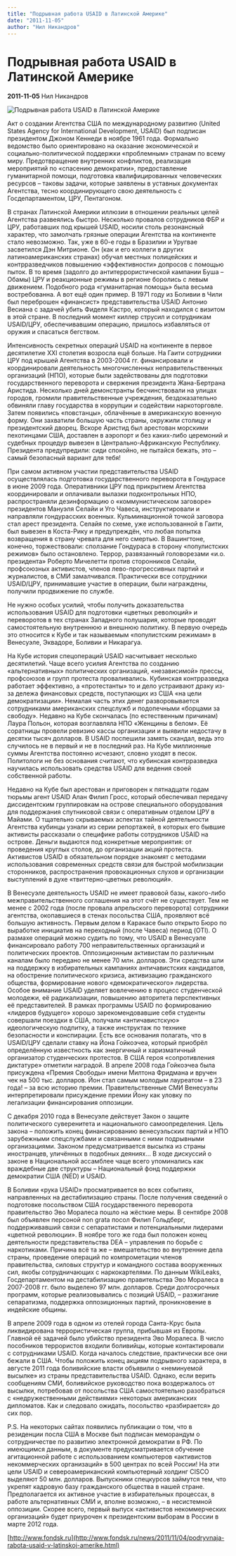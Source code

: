 ```yaml
---
title: "Подрывная работа USAID в Латинской Америке"
date: "2011-11-05"
author: "Нил Никандров"
---
```


# Подрывная работа USAID в Латинской Америке

**2011-11-05** Нил Никандров

![Подрывная работа USAID в Латинской Америке](https://lh6.googleusercontent.com/-3G9WQ-Uk21k/TX9ZPQW9jSI/AAAAAAAAAiw/QNlO5FwwNWE/s1600/usaid.jpg)

Акт о создании Агентства США по международному развитию (United States Agency for International Development, USAID) был подписан президентом Джоном Кеннеди в ноябре 1961 года. Формально ведомство было ориентировано на оказание экономической и социально-политической поддержки «проблемным» странам по всему миру. Предотвращение внутренних конфликтов, реализация мероприятий по «спасению демократии», предоставление гуманитарной помощи, подготовка квалифицированных человеческих ресурсов – таковы задачи, которые заявлены в уставных документах Агентства, тесно координирующего свою деятельность с Госдепартаментом, ЦРУ, Пентагоном.

В странах Латинской Америки иллюзии в отношении реальных целей Агентства развеялись быстро. Несколько провалов сотрудников ФБР и ЦРУ, работавших под крышей USAID, носили столь резонансный характер, что замолчать грязные операции Агентства на континенте стало невозможно. Так, уже в 60-е годы в Бразилии и Уругвае засветился Дэн Митрионе. Он (как и его коллеги в других латиноамериканских странах) обучал местных полицейских и контрразведчиков повышению «эффективности» допросов с помощью пыток. В то время (задолго до антитеррористической кампании Буша – Обамы) ЦРУ и реакционные режимы в регионе боролись с левым движением. Подобного рода «гуманитарная помощь» была весьма востребованна. А вот ещё один пример. В 1971 году из Боливии в Чили был переброшен «финансист» представительства USAID Антонио Весиана с задачей убить Фиделя Кастро, который находился с визитом в этой стране. В последний момент киллер струсил и сотрудникам USAID/ЦРУ, обеспечивавшим операцию, пришлось избавляться от оружия и спасаться бегством.

Интенсивность секретных операций USAID на континенте в первое десятилетие XXI столетия возросла ещё больше. На Гаити сотрудники ЦРУ под крышей Агентства в 2003-2004 гг. финансировали и координировали деятельность многочисленных неправительственных организаций (НПО), которые были задействованы для подготовки государственного переворота и свержения президента Жана-Бертрана Аристида. Несколько дней демонстранты бесчинствовали на улицах городов, громили правительственные учреждения, бездоказательно обвиняли главу государства в коррупции и содействии наркоторговле. Затем появились «повстанцы», облачённые в американскую военную форму. Они захватили большую часть страны, окружили столицу и президентский дворец. Вскоре Аристид был арестован морскими пехотинцами США, доставлен в аэропорт и без каких-либо церемоний и судебных процедур вывезен в Центрально-Африканскую Республику. Президента предупредили: сиди спокойно, не пытайся бежать, это – самый безопасный вариант для тебя!

При самом активном участии представительства USAID осуществлялась подготовка государственного переворота в Гондурасе в июне 2009 года. Оперативники ЦРУ под прикрытием Агентства координировали и оплачивали вылазки подконтрольных НПО, распространяли дезинформацию о «коммунистическом заговоре» президентов Мануэля Селайи и Уго Чавеса, инструктировали и направляли гондурасских военных. Кульминационной точкой заговора стал арест президента. Селайя по схеме, уже использованной в Гаити, был вывезен в Коста-Рику и предупреждён, что любая попытка возвращения в страну чревата для него смертью. В Вашингтоне, конечно, торжествовали: сползание Гондураса в сторону «популистских режимов» было остановлено. Террор, развязанный головорезами «и.о. президента» Роберто Мичелетти против сторонников Селайи, профсоюзных активистов, членов лево-прогрессивных партий и журналистов, в СМИ замалчивался. Практически все сотрудники USAID/ЦРУ, принимавшие участие в операции, были награждены, получили продвижение по службе.

Не нужно особых усилий, чтобы получить доказательства использования USAID для подготовки «цветных революций» и переворотов в тех странах Западного полушария, которые проводят самостоятельную внутреннюю и внешнюю политику. В первую очередь это относится к Кубе и так называемым «популистским режимам» в Венесуэле, Эквадоре, Боливии и Никарагуа.

На Кубе история спецопераций USAID насчитывает несколько десятилетий. Чаще всего усилия Агентства по созданию «альтернативных» политических организаций, «независимой» прессы, профсоюзов и групп протеста проваливались. Кубинская контрразведка работает эффективно, а «протестанты» то и дело устраивают драку из-за дележа финансовых средств, поступающих из США «на цели демократизации». Немалая часть этих денег разворовывается сотрудниками американских спецслужб и подопечными «борцами за свободу». Недавно на Кубе скончалась (по естественным причинам) Лаура Польон, которая возглавляла НПО «Женщины в белом». Её соратницы провели ревизию кассы организации и выявили недостачу в десятки тысяч долларов. В USAID поспешили замять скандал, ведь это случилось не в первый и не в последний раз. На Кубе миллионные суммы Агентства постоянно исчезают, словно уходят в песок. Политологи не без основания считают, что кубинская контрразведка научилась использовать средства USAID для ведения своей собственной работы.

Недавно на Кубе был арестован и приговорен к пятнадцати годам тюрьмы агент USAID Алан Филип Гросс, который обеспечивал передачу диссидентским группировкам на острове специального оборудования для поддержания спутниковой связи с оперативным отделом ЦРУ в Майами. О тщательно скрываемых аспектах тайной деятельности Агентства кубинцы узнали из серии репортажей, в которых его бывшие активисты рассказали о специфике работы сотрудников USAID на острове. Деньги выдаются под конкретные мероприятия: от проведения круглых столов, до организации акций протеста. Активистов USAID в обязательном порядке знакомят с методами использования современных средств связи для быстрой мобилизации сторонников, распространения провокационных слухов и организации выступлений в духе «твиттерно-цветных революций».

В Венесуэле деятельность USAID не имеет правовой базы, какого-либо межправительственного соглашения на этот счёт не существует. Тем не менее с 2002 года (после провала апрельского переворота) сотрудники агентства, окопавшиеся в стенах посольства США, проявляют всё большую активность. Первым делом в Каракасе было открыто Бюро по выработке инициатив на переходный (после Чавеса) период (OTI). О размахе операций можно судить по тому, что USAID в Венесуэле финансировало работу 700 неправительственных организаций и политических проектов. Оппозиционным активистам по различным каналам было передано не менее 70 млн. долларов. Эти средства шли на поддержку в избирательных кампаниях античавистских кандидатов, на обострение политического кризиса, активизацию гражданского общества, формирование нового «демократического» лидерства. Особое внимание USAID уделяет вовлечению в процесс студенческой молодежи, её радикализации, повышению авторитета перспективных её представителей. В рамках программы USAID по формированию «лидеров будущего» хорошо зарекомендовавшие себя студенты совершали поездки в США, получали «античавистскую» идеологическую подпитку, а также инструктаж по технике безопасности и конспирации. Есть все основания полагать, что в USAID/ЦРУ сделали ставку на Йона Гойкоэчеа, который приобрёл определённую известность как энергичный и харизматичный организатор студенческих протестов. В США героя «сопротивления диктатуре» отметили наградой. В апреле 2008 года Гойкоэчеа была присуждена «Премия Свободы» имени Милтона Фридмана и вручен чек на 500 тыс. долларов. Йон стал самым молодым лауреатом – в 23 года! – за всю историю премии. Правительственные СМИ Венесуэлы интерпретировали присуждение премии Йону как уловку по легализации финансирования оппозиции.

С декабря 2010 года в Венесуэле действует Закон о защите политического суверенитета и национального самоопределения. Цель закона – положить конец финансированию венесуэльских партий и НПО зарубежными спецслужбами и связанными с ними подрывными организациями. Законом предусматривается высылка из страны иностранцев, уличённых в подобных деяниях… В ходе дискуссий о законе в Национальной ассамблее чаще всего упоминались как враждебные две структуры – Национальный фонд поддержки демократии США (NED) и USAID.

В Боливии «рука USAID» просматривается во всех событиях, направленных на дестабилизацию страны. После получения сведений о подготовке посольством США государственного переворота правительство Эво Моралеса пошло на жёсткие меры. В сентябре 2008 был объявлен персоной non grata посол Филип Гольдберг, поддерживавший связи с сепаратистами и потенциальными лидерами «цветной революции». В ноябре того же года был положен конец деятельности представительства DEA – управления по борьбе с наркотиками. Причина всё та же – вмешательство во внутренние дела страны, проведение операций по компрометации членов правительства, силовых структур и командного состава вооруженных сил, якобы сотрудничающих с наркокартелями. По данным WikiLeaks, Госдепартаментом на дестабилизацию правительства Эво Моралеса в 2007-2008 гг. было выделено 97 млн. долларов. Среди долгосрочных программ, которые реализовывались с позиций USAID, – разжигание сепаратизма, поддержка оппозиционных партий, проникновение в индейские общины.

В апреле 2009 года в одном из отелей города Санта-Крус была ликвидирована террористическая группа, прибывшая из Европы. Главной её задачей было убийство президента Эво Моралеса. В число пособников террористов входили боливийцы, которые контактировали с сотрудниками USAID. Когда началось следствие, практически все они бежали в США. Чтобы положить конец акциям подрывного характера, в августе 2011 года боливийские власти объявили о «неминуемой высылке» из страны представительства USAID. Однако, если верить сообщениям СМИ, боливийское руководство пока воздержалось от высылки, потребовав от посольства США самостоятельно разобраться с «недружественными действиями» некоторых американских дипломатов. Как и следовало ожидать, посольство «разбирается» до сих пор.

P.S. На некоторых сайтах появились публикации о том, что в резиденции посла США в Москве был подписан меморандум о сотрудничестве по развитию электронной демократии в РФ. По имеющимся данным, в документе предусматривается обучение агитационной работе с использованием компьютеров «активистов некоммерческих организаций» в 500 центрах по всей России! На эти цели USAID и североамериканский компьютерный холдинг CISCO выделяют 50 млн. долларов. Выпускники спецкурсов займутся тем, что укрепят кадровую базу гражданского общества в нашей стране. Предполагается их активное участие в избирательных процессах, в работе альтернативных СМИ и, вполне возможно, – в несистемной оппозиции. Скорее всего, первый выпуск «активистов некоммерческих организаций» будет приурочен к президентским выборам в России в марте 2012 года.

[http://www.fondsk.ru](http://www.fondsk.ru/news/2011/11/04/podryvnaja-rabota-usaid-v-latinskoj-amerike.html)